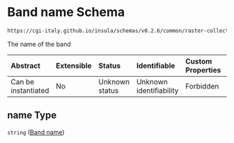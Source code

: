 # Band name Schema

```txt
https://cgi-italy.github.io/insula/schemas/v0.2.6/common/raster-collection.schema.json#/$defs/rasterBand/allOf/0/properties/name
```

The name of the band

| Abstract            | Extensible | Status         | Identifiable            | Custom Properties | Additional Properties | Access Restrictions | Defined In                                                                                             |
| :------------------ | :--------- | :------------- | :---------------------- | :---------------- | :-------------------- | :------------------ | :----------------------------------------------------------------------------------------------------- |
| Can be instantiated | No         | Unknown status | Unknown identifiability | Forbidden         | Allowed               | none                | [raster-collection.schema.json\*](schemas/common/raster-collection.schema.json) |

## name Type

`string` ([Band name](raster-collection-defs-raster-band-allof-raster-band-variable-properties-band-name.md))
